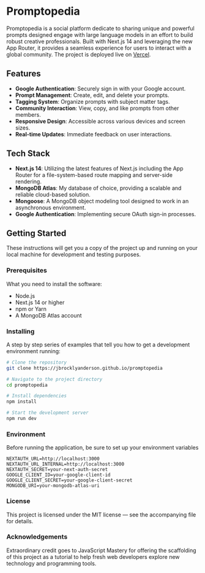 # Promptopedia
Promptopedia is a social platform dedicate to sharing unique and powerful prompts designed engage with large language models in an effort to build robust creative professionals. Built with Next.js 14 and leveraging the new App Router, it provides a seamless experience for users to interact with a global community. The project is deployed live on [Vercel](https://vercel-link).

## Features

- **Google Authentication**: Securely sign in with your Google account.
- **Prompt Management**: Create, edit, and delete your prompts.
- **Tagging System**: Organize prompts with subject matter tags.
- **Community Interaction**: View, copy, and like prompts from other members.
- **Responsive Design**: Accessible across various devices and screen sizes.
- **Real-time Updates**: Immediate feedback on user interactions.

## Tech Stack

- **Next.js 14**: Utilizing the latest features of Next.js including the App Router for a file-system-based route mapping and server-side rendering.
- **MongoDB Atlas**: My database of choice, providing a scalable and reliable cloud-based solution.
- **Mongoose**: A MongoDB object modeling tool designed to work in an asynchronous environment.
- **Google Authentication**: Implementing secure OAuth sign-in processes.

## Getting Started

These instructions will get you a copy of the project up and running on your local machine for development and testing purposes.

### Prerequisites

What you need to install the software:

- Node.js
- Next.js 14 or higher
- npm or Yarn
- A MongoDB Atlas account

### Installing

A step by step series of examples that tell you how to get a development environment running:

``` bash
# Clone the repository
git clone https://jbrocklyanderson.github.io/promptopedia

# Navigate to the project directory
cd promptopedia

# Install dependencies
npm install

# Start the development server
npm run dev
```

### Environment
Before running the application, be sure to set up your environment variables

``` env
NEXTAUTH_URL=http://localhost:3000
NEXTAUTH_URL_INTERNAL=http://localhost:3000
NEXTAUTH_SECRET=your-next-auth-secret
GOOGLE_CLIENT_ID=your-google-client-id
GOOGLE_CLIENT_SECRET=your-google-client-secret
MONGODB_URI=your-mongodb-atlas-uri
```

### License
This project is licensed under the MIT license — see the accompanying file for details.

### Acknowledgements
Extraordinary credit goes to JavaScript Mastery for offering the scaffolding of this project as a tutorial to help fresh web developers explore new technology and programming tools.

